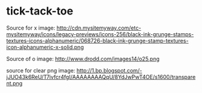 # tick-tack-toe


Source for x image:
http://cdn.mysitemyway.com/etc-mysitemyway/icons/legacy-previews/icons-256/black-ink-grunge-stamps-textures-icons-alphanumeric/068726-black-ink-grunge-stamp-textures-icon-alphanumeric-x-solid.png

Source of o image:
http://www.drodd.com/images14/o25.png

source for clear png image:
http://1.bp.blogspot.com/-jJUO43k6ReU/T7ivfcr4fgI/AAAAAAAAQqU/8YdJwPwT4OE/s1600/transparent.png
